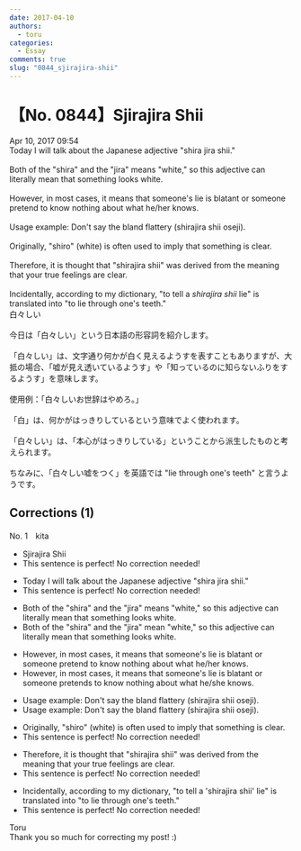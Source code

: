 ```yaml
---
date: 2017-04-10
authors:
  - toru
categories:
  - Essay
comments: true
slug: "0844_sjirajira-shii"
---
```


# 【No. 0844】Sjirajira Shii
<div class="date">Apr 10, 2017 09:54</div>
<div id="post"><div id="body_show_ori">
Today I will talk about the Japanese adjective "shira jira shii."<br/><br/>Both of the "shira" and the "jira" means "white," so this adjective can literally mean that something looks white.<br/><br/>However, in most cases, it means that someone's lie is blatant or someone pretend to know nothing about what he/her knows.<br/><br/>Usage example: Don't say the bland flattery (shirajira shii oseji).<br/><br/>Originally, "shiro" (white) is often used to imply that something is clear.<br/><br/>Therefore, it is thought that "shirajira shii" was derived from the meaning that your true feelings are clear.<br/><br/>Incidentally, according to my dictionary, "to tell a <em>shirajira shii</em> lie" is translated into "to lie through one's teeth."
</div></div>

<!-- more -->

<div id="post_ja"><div id="body_show_mo">
白々しい<br/><br/>今日は「白々しい」という日本語の形容詞を紹介します。<br/><br/>「白々しい」は、文字通り何かが白く見えるようすを表すこともありますが、大抵の場合、「嘘が見え透いているようす」や「知っているのに知らないふりをするようす」を意味します。<br/><br/>使用例：「白々しいお世辞はやめろ。」<br/><br/>「白」は、何かがはっきりしているという意味でよく使われます。<br/><br/>「白々しい」は、「本心がはっきりしている」ということから派生したものと考えられます。<br/><br/>ちなみに、「白々しい嘘をつく」を英語では "lie through one's teeth" と言うようです。
</div></div>

## Corrections (1)
<div id="block"><div class="first_name"> No. 1　<span class="just_name">kita</span></div><div id="block2">
<ul class="correction_field">
<li class="incorrect">Sjirajira Shii</li>
<li class="corrected perfect">This sentence is perfect! No correction needed!</li>
</ul>
<ul class="correction_field">
<li class="incorrect">Today I will talk about the Japanese adjective "shira jira shii."</li>
<li class="corrected perfect">This sentence is perfect! No correction needed!</li>
</ul>
<ul class="correction_field">
<li class="incorrect">Both of the "shira" and the "jira" means "white," so this adjective can literally mean that something looks white.</li>
<li class="corrected correct">
Both <span class="sline">of the</span> "shira" and <span class="sline">the</span> "jira" mea<span class="f_red">n</span> "white," so this adjective can literally mean that something looks white.
</li>
</ul>
<ul class="correction_field">
<li class="incorrect">However, in most cases, it means that someone's lie is blatant or someone pretend to know nothing about what he/her knows.</li>
<li class="corrected correct">
However, in most cases, it means that someone's lie is blatant or someone pretend<span class="f_red">s</span> to know nothing about what he/<span class="f_red">she</span> knows.
</li>
</ul>
<ul class="correction_field">
<li class="incorrect">Usage example: Don't say the bland flattery (shirajira shii oseji).</li>
<li class="corrected correct">
Usage example: Don't say <span class="sline">the</span> bland flattery (shirajira shii oseji).
</li>
</ul>
<ul class="correction_field">
<li class="incorrect">Originally, "shiro" (white) is often used to imply that something is clear.</li>
<li class="corrected perfect">This sentence is perfect! No correction needed!</li>
</ul>
<ul class="correction_field">
<li class="incorrect">Therefore, it is thought that "shirajira shii" was derived from the meaning that your true feelings are clear.</li>
<li class="corrected perfect">This sentence is perfect! No correction needed!</li>
</ul>
<ul class="correction_field">
<li class="incorrect">Incidentally, according to my dictionary, "to tell a 'shirajira shii' lie" is translated into "to lie through one's teeth."</li>
<li class="corrected perfect">This sentence is perfect! No correction needed!</li>
</ul>
</div><div class="name"><span class="just_name">Toru</span><br>
Thank you so much for correcting my post! :)
</div>
</div>
